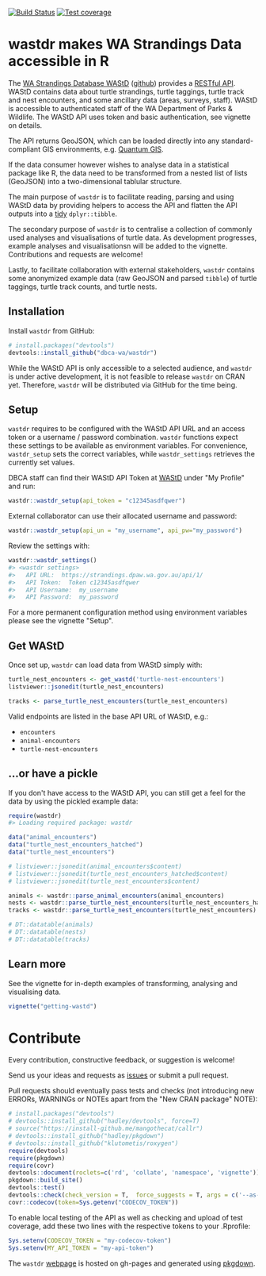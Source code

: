 
[![Build Status](https://travis-ci.org/dbca-wa/wastdr.svg?branch=master)](https://travis-ci.org/dbca-wa/wastdr) [![Test coverage](https://codecov.io/gh/dbca-wa/wastdr/branch/master/graph/badge.svg)](https://codecov.io/gh/dbca-wa/wastdr)

wastdr makes WA Strandings Data accessible in R
===============================================

The [WA Strandings Database WAStD](https://strandings.dpaw.wa.gov.au/) ([github](https://github.com/dbca-wa/wastd/)) provides a [RESTful API](https://strandings.dpaw.wa.gov.au/api/1/). WAStD contains data about turtle strandings, turtle taggings, turtle track and nest encounters, and some ancillary data (areas, surveys, staff). WAStD is accessible to authenticated staff of the WA Department of Parks & Wildlife. The WAStD API uses token and basic authentication, see vignette on details.

The API returns GeoJSON, which can be loaded directly into any standard-compliant GIS environments, e.g. [Quantum GIS](http://www.qgis.org/en/site/).

If the data consumer however wishes to analyse data in a statistical package like R, the data need to be transformed from a nested list of lists (GeoJSON) into a two-dimensional tablular structure.

The main purpose of `wastdr` is to facilitate reading, parsing and using WAStD data by providing helpers to access the API and flatten the API outputs into a [tidy](http://vita.had.co.nz/papers/tidy-data.html) `dplyr::tibble`.

The secondary purpose of `wastdr` is to centralise a collection of commonly used analyses and visualisations of turtle data. As development progresses, example analyses and visualisationsn will be added to the vignette. Contributions and requests are welcome!

Lastly, to facilitate collaboration with external stakeholders, `wastdr` contains some anonymized example data (raw GeoJSON and parsed `tibble`) of turtle taggings, turtle track counts, and turtle nests.

Installation
------------

Install `wastdr` from GitHub:

``` r
# install.packages("devtools")
devtools::install_github("dbca-wa/wastdr")
```

While the WAStD API is only accessible to a selected audience, and `wastdr` is under active development, it is not feasible to release `wastdr` on CRAN yet. Therefore, `wastdr` will be distributed via GitHub for the time being.

Setup
-----

`wastdr` requires to be configured with the WAStD API URL and an access token or a username / password combination. `wastdr` functions expect these settings to be available as environment variables. For convenience, `wastdr_setup` sets the correct variables, while `wastdr_settings` retrieves the currently set values.

DBCA staff can find their WAStD API Token at [WAStD](https://strandings.dpaw.wa.gov.au/) under "My Profile" and run:

``` r
wastdr::wastdr_setup(api_token = "c12345asdfqwer")
```

External collaborator can use their allocated username and password:

``` r
wastdr::wastdr_setup(api_un = "my_username", api_pw="my_password")
```

Review the settings with:

``` r
wastdr::wastdr_settings()
#> <wastdr settings>
#>   API URL:  https://strandings.dpaw.wa.gov.au/api/1/ 
#>   API Token:  Token c12345asdfqwer 
#>   API Username:  my_username 
#>   API Password:  my_password
```

For a more permanent configuration method using environment variables please see the vignette "Setup".

Get WAStD
---------

Once set up, `wastdr` can load data from WAStD simply with:

``` r
turtle_nest_encounters <- get_wastd('turtle-nest-encounters')
listviewer::jsonedit(turtle_nest_encounters)

tracks <- parse_turtle_nest_encounters(turtle_nest_encounters)
```

Valid endpoints are listed in the base API URL of WAStD, e.g.:

-   `encounters`
-   `animal-encounters`
-   `turtle-nest-encounters`

...or have a pickle
-------------------

If you don't have access to the WAStD API, you can still get a feel for the data by using the pickled example data:

``` r
require(wastdr)
#> Loading required package: wastdr

data("animal_encounters")
data("turtle_nest_encounters_hatched")
data("turtle_nest_encounters")

# listviewer::jsonedit(animal_encounters$content)
# listviewer::jsonedit(turtle_nest_encounters_hatched$content)
# listviewer::jsonedit(turtle_nest_encounters$content)

animals <- wastdr::parse_animal_encounters(animal_encounters)
nests <- wastdr::parse_turtle_nest_encounters(turtle_nest_encounters_hatched)
tracks <- wastdr::parse_turtle_nest_encounters(turtle_nest_encounters)

# DT::datatable(animals)
# DT::datatable(nests)
# DT::datatable(tracks)
```

Learn more
----------

See the vignette for in-depth examples of transforming, analysing and visualising data.

``` r
vignette("getting-wastd")
```

Contribute
==========

Every contribution, constructive feedback, or suggestion is welcome!

Send us your ideas and requests as [issues](https://github.com/dbca-wa/wastdr/issues) or submit a pull request.

Pull requests should eventually pass tests and checks (not introducing new ERRORs, WARNINGs or NOTEs apart from the "New CRAN package" NOTE):

``` r
# install.packages("devtools")
# devtools::install_github("hadley/devtools", force=T)
# source("https://install-github.me/mangothecat/callr")
# devtools::install_github("hadley/pkgdown")
# devtools::install_github("klutometis/roxygen")
require(devtools)
require(pkgdown)
require(covr)
devtools::document(roclets=c('rd', 'collate', 'namespace', 'vignette'))
pkgdown::build_site()
devtools::test()
devtools::check(check_version = T,  force_suggests = T, args = c('--as-cran','--timings'))
covr::codecov(token=Sys.getenv("CODECOV_TOKEN"))
```

To enable local testing of the API as well as checking and upload of test coverage, add these two lines with the respective tokens to your .Rprofile:

``` r
Sys.setenv(CODECOV_TOKEN = "my-codecov-token")
Sys.setenv(MY_API_TOKEN = "my-api-token")
```

The `wastdr` [webpage](https://dbca-wa.github.io/wastdr/) is hosted on gh-pages and generated using [pkgdown](https://github.com/hadley/pkgdown).
